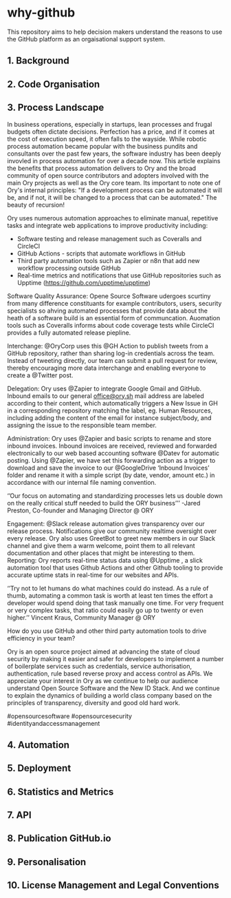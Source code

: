 # why-github
This repository aims to help decision makers understand the reasons to use the GitHub platform as an orgaisational support system.
## 1. Background

## 2. Code Organisation

## 3. Process Landscape

In business operations, especially in startups, lean processes and frugal budgets often dictate decisions. Perfection has a price, and if it comes at the cost of execution speed, it often falls to the wayside. While robotic process automation became popular with the business pundits and consultants over the past few years, the software industry has been deeply invovled in process automation for over a decade now. This article explains the benefits that process automation delivers to Ory and the broad community of open source contributors and adopters involved with the main Ory projects as well as the Ory core team. Its important to note one of Ory's internal principles: "If a development process can be automated it will be, and if not, it will be changed to a process that can be automated." The beauty of recursion! 

Ory uses numerous automation approaches to eliminate manual, repetitive tasks and integrate web applications to improve productivity including:
- Software testing and release management such as Coveralls and CircleCI
- GitHub Actions - scripts that automate workflows in GitHub
- Third party automation tools such as Zapier or n8n that add new workflow processing outside GitHub
- Real-time metrics and notifications that use GitHub repositories such as Upptime (https://github.com/upptime/upptime)

Software Quality Assurance: Opene Source Software udergoes scurtiny from many difference constituants for example contributors, users, security specialists so ahving automated processes that provide data about the heath of a software build is an essential form of communcation. Auomation tools such as Coveralls informs about code coverage tests while CircleCI  provides a fully automated release piepline.

Interchange: @OryCorp uses this @GH Action to publish tweets from a GitHub repository, rather than sharing log-in credentials across the team. Instead of tweeting directly, our team can submit a pull request for review, thereby encouraging more data interchange and enabling everyone to create a @Twitter post.

Delegation: Ory uses @Zapier to integrate Google Gmail and GitHub. Inbound emails to our general office@ory.sh  mail address are labeled according to their content, which automatically triggers a New Issue in GH in a corresponding repository matching the label, eg. Human Resources, including adding the content of the email  for instance subject/body, and assigning the issue to the responsible team member. 

Administration: Ory uses @Zapier and basic scripts to rename and store inbound invoices. Inbound invoices are received, reviewed and  forwarded electronically to our web based accounting software @Datev for automatic posting. Using @Zapier, we have set this forwarding action as a trigger to download and save the invoice to our @GoogleDrive ‘Inbound Invoices’ folder and rename it with a simple script (by date, vendor, amount etc.) in accordance with our internal file naming convention.

‘’Our focus on automating and standardizing processes lets us double down on the really critical stuff needed to build the ORY business’’’
-Jared Preston, Co-founder and Managing Director @ ORY

Engagement: @Slack release automation gives transparency over our release process. Notifications give our community realtime oversight over every release. Ory also uses GreetBot to greet new members in our Slack channel and give them a warm welcome, point them to all relevant documentation and other places that might be interesting to them.
Reporting: Ory reports real-time status data using @Upptime , a slick automation tool that uses Github Actions and other Github tooling to provide accurate uptime stats in real-time for our websites and APIs. 

‘’Try not to let humans do what machines could do instead. As a rule of thumb, automating a common task is worth at least ten times the effort a developer would spend doing that task manually one time. For very frequent or very complex tasks, that ratio could easily go up to twenty or even higher.’’
Vincent Kraus, Community Manager @ ORY

How do you use GitHub and other third party automation tools to drive efficiency in your team?  

Ory is an open source project aimed at advancing the state of cloud security by making it easier and safer for developers to implement a number of boilerplate services such as credentials, service authorisation, authentication, rule based reverse proxy and access control as APIs. We appreciate your interest in Ory as we continue to help our audience understand Open Source Software and the New ID Stack. And we continue to explain the dynamics of building a world class company based on the principles of transparency, diversity and good old hard work.

#opensourcesoftware #opensourcesecurity #identityandaccessmanagement


## 4. Automation

## 5. Deployment

## 6. Statistics and Metrics

## 7. API

## 8. Publication GitHub.io

## 9. Personalisation

## 10. License Management and Legal Conventions
